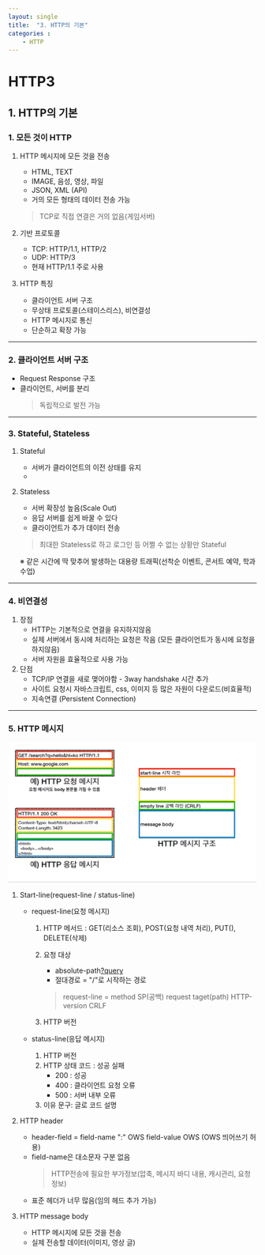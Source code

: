 ```yaml
---
layout: single
title:  "3. HTTP의 기본"
categories : 
    - HTTP
---
```


# HTTP3

## 1. HTTP의 기본

### 1. 모든 것이 HTTP
1. HTTP 메시지에 모든 것을 전송
   - HTML, TEXT
   - IMAGE, 음성, 영상, 파일
   - JSON, XML (API)
   - 거의 모든 형태의 데이터 전송 가능
    > TCP로 직접 연결은 거의 없음(게임서버)

2. 기반 프로토콜
    - TCP: HTTP/1.1, HTTP/2
    - UDP: HTTP/3
    - 현재 HTTP/1.1 주로 사용

3. HTTP 특징
   - 클라이언트 서버 구조
   - 무상태 프로토콜(스테이스리스), 비연결성
   - HTTP 메시지로 통신
   - 단순하고 확장 가능

---

### 2. 클라이언트 서버 구조
   - Request Response 구조
   - 클라이언트, 서버를 분리
        > 독립적으로 발전 가능

---

### 3. Stateful, Stateless
  1.  Stateful
       - 서버가 클라이언트의 이전 상태를 유지
       - 
  2.  Stateless
       - 서버 확장성 높음(Scale Out)
       - 응답 서버를 쉽게 바꿀 수 있다
       - 클라이언트가 추가 데이터 전송
        > 최대한 Stateless로 하고 로그인 등 어쩔 수 없는 상황만 Stateful

        ※ 같은 시간에 딱 맞추어 발생하는 대용량 트래픽(선착순 이벤트, 콘서트 예약, 학과수업)
---

### 4. 비연결성
   1. 장점  
      - HTTP는 기본적으로 연결을 유지하지않음
      - 실제 서버에서 동시에 처리하는 요청은 작음  (모든 클라이언트가 동시에 요청을 하지않음)
      - 서버 자원을 효율적으로 사용 가능
   2. 단점
      - TCP/IP 연결을 새로 맺어야함 - 3way handshake 시간 추가
      - 사이트 요청시 자바스크립트, css, 이미지 등 많은 자원이 다운로드(비효율적)
      - 지속연결 (Persistent Connection)

---

### 5. HTTP 메시지

 ![HTTP](../../img/HTTP2.png)

   1. Start-line(request-line / status-line)
      - request-line(요청 메시지)
        1. HTTP 메서드 : GET(리소스 조회), POST(요청 내역 처리), PUT(), DELETE(삭제)

        2. 요청 대상 
           - absolute-path[?query](절대경로[?쿼리])
           - 절대경로 = "/"로 시작하는 경로
            > request-line = method SP(공백) request taget(path) HTTP-version CRLF

        3. HTTP 버전
   
      - status-line(응답 메시지)
        1. HTTP 버전
        2. HTTP 상태 코드 : 성공 실패
           - 200 : 성공
           - 400 : 클라이언트 요청 오류
           - 500 : 서버 내부 오류
        3.  이유 문구: 글로 코드 설명
   
   2. HTTP header
      - header-field = field-name ":" OWS field-value OWS (OWS 띄어쓰기 허용)
      - field-name은 대소문자 구분 없음
        > HTTP전송에 필요한 부가정보(압축, 메시지 바디 내용, 캐시관리, 요청정보)
      - 표준 헤더가 너무 많음(임의 헤드 추가 가능)
  
   3. HTTP message body
      - HTTP 메시지에 모든 것을 전송
      - 실제 전송할 데이터(이미지, 영상 글)